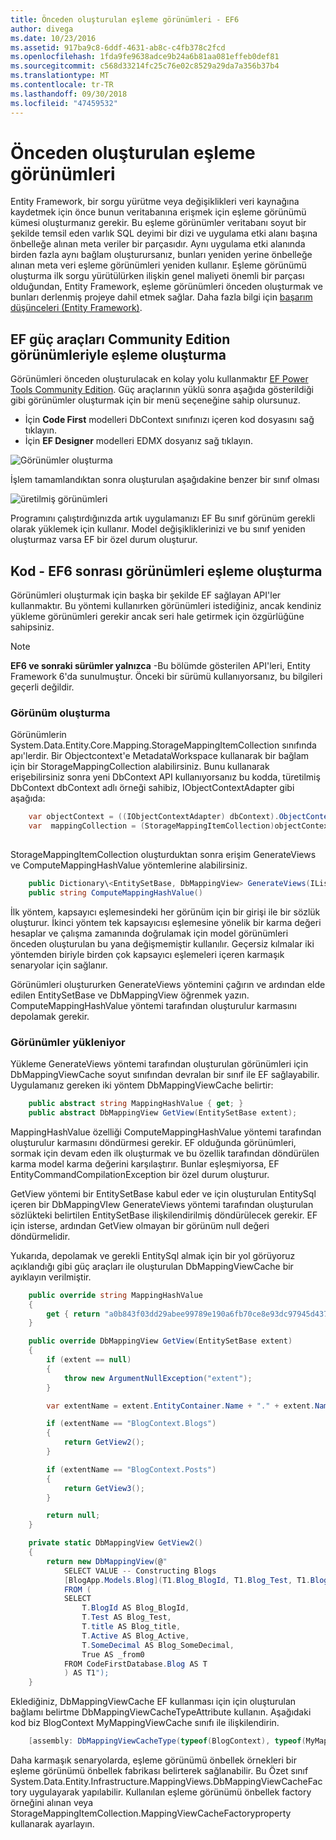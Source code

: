 ```yaml
---
title: Önceden oluşturulan eşleme görünümleri - EF6
author: divega
ms.date: 10/23/2016
ms.assetid: 917ba9c8-6ddf-4631-ab8c-c4fb378c2fcd
ms.openlocfilehash: 1fda9fe9638adce9b24a6b81aa081effeb0def81
ms.sourcegitcommit: c568d33214fc25c76e02c8529a29da7a356b37b4
ms.translationtype: MT
ms.contentlocale: tr-TR
ms.lasthandoff: 09/30/2018
ms.locfileid: "47459532"
---
```

# <a name="pre-generated-mapping-views"></a>Önceden oluşturulan eşleme görünümleri
Entity Framework, bir sorgu yürütme veya değişiklikleri veri kaynağına kaydetmek için önce bunun veritabanına erişmek için eşleme görünümü kümesi oluşturmanız gerekir. Bu eşleme görünümler veritabanı soyut bir şekilde temsil eden varlık SQL deyimi bir dizi ve uygulama etki alanı başına önbelleğe alınan meta veriler bir parçasıdır. Aynı uygulama etki alanında birden fazla aynı bağlam oluşturursanız, bunları yeniden yerine önbelleğe alınan meta veri eşleme görünümleri yeniden kullanır. Eşleme görünümü oluşturma ilk sorgu yürütülürken ilişkin genel maliyeti önemli bir parçası olduğundan, Entity Framework, eşleme görünümleri önceden oluşturmak ve bunları derlenmiş projeye dahil etmek sağlar. Daha fazla bilgi için [başarım düşünceleri (Entity Framework)](~/ef6/fundamentals/performance/perf-whitepaper.md).

## <a name="generating-mapping-views-with-the-ef-power-tools-community-edition"></a>EF güç araçları Community Edition görünümleriyle eşleme oluşturma

Görünümleri önceden oluşturulacak en kolay yolu kullanmaktır [EF Power Tools Community Edition](https://marketplace.visualstudio.com/items?itemName=ErikEJ.EntityFramework6PowerToolsCommunityEdition). Güç araçlarının yüklü sonra aşağıda gösterildiği gibi görünümler oluşturmak için bir menü seçeneğine sahip olursunuz.

-   İçin **Code First** modelleri DbContext sınıfınızı içeren kod dosyasını sağ tıklayın.
-   İçin **EF Designer** modelleri EDMX dosyanız sağ tıklayın.

![Görünümler oluşturma](~/ef6/media/generateviews.png)

İşlem tamamlandıktan sonra oluşturulan aşağıdakine benzer bir sınıf olması

![üretilmiş görünümleri](~/ef6/media/generatedviews.png)

Programını çalıştırdığınızda artık uygulamanızı EF Bu sınıf görünüm gerekli olarak yüklemek için kullanır. Model değişikliklerinizi ve bu sınıf yeniden oluşturmaz varsa EF bir özel durum oluşturur.

## <a name="generating-mapping-views-from-code---ef6-onwards"></a>Kod - EF6 sonrası görünümleri eşleme oluşturma

Görünümleri oluşturmak için başka bir şekilde EF sağlayan API'ler kullanmaktır. Bu yöntemi kullanırken görünümleri istediğiniz, ancak kendiniz yükleme görünümleri gerekir ancak seri hale getirmek için özgürlüğüne sahipsiniz.

> [!NOTE]
> **EF6 ve sonraki sürümler yalnızca** -Bu bölümde gösterilen API'leri, Entity Framework 6'da sunulmuştur. Önceki bir sürümü kullanıyorsanız, bu bilgileri geçerli değildir.

### <a name="generating-views"></a>Görünüm oluşturma

Görünümlerin System.Data.Entity.Core.Mapping.StorageMappingItemCollection sınıfında apı'lerdir. Bir Objectcontext'e MetadataWorkspace kullanarak bir bağlam için bir StorageMappingCollection alabilirsiniz. Bunu kullanarak erişebilirsiniz sonra yeni DbContext API kullanıyorsanız bu kodda, türetilmiş DbContext dbContext adlı örneği sahibiz, IObjectContextAdapter gibi aşağıda:

``` csharp
    var objectContext = ((IObjectContextAdapter) dbContext).ObjectContext;
    var  mappingCollection = (StorageMappingItemCollection)objectContext.MetadataWorkspace
                                                                        .GetItemCollection(DataSpace.CSSpace);
```

StorageMappingItemCollection oluşturduktan sonra erişim GenerateViews ve ComputeMappingHashValue yöntemlerine alabilirsiniz.

``` csharp
    public Dictionary\<EntitySetBase, DbMappingView> GenerateViews(IList<EdmSchemaError> errors)
    public string ComputeMappingHashValue()
```

İlk yöntem, kapsayıcı eşlemesindeki her görünüm için bir girişi ile bir sözlük oluşturur. İkinci yöntem tek kapsayıcısı eşlemesine yönelik bir karma değeri hesaplar ve çalışma zamanında doğrulamak için model görünümleri önceden oluşturulan bu yana değişmemiştir kullanılır. Geçersiz kılmalar iki yöntemden biriyle birden çok kapsayıcı eşlemeleri içeren karmaşık senaryolar için sağlanır.

Görünümleri oluştururken GenerateViews yöntemini çağırın ve ardından elde edilen EntitySetBase ve DbMappingView öğrenmek yazın. ComputeMappingHashValue yöntemi tarafından oluşturulur karmasını depolamak gerekir.

### <a name="loading-views"></a>Görünümler yükleniyor

Yükleme GenerateViews yöntemi tarafından oluşturulan görünümleri için DbMappingViewCache soyut sınıfından devralan bir sınıf ile EF sağlayabilir. Uygulamanız gereken iki yöntem DbMappingViewCache belirtir:

``` csharp
    public abstract string MappingHashValue { get; }
    public abstract DbMappingView GetView(EntitySetBase extent);
```

MappingHashValue özelliği ComputeMappingHashValue yöntemi tarafından oluşturulur karmasını döndürmesi gerekir. EF olduğunda görünümleri, sormak için devam eden ilk oluşturmak ve bu özellik tarafından döndürülen karma model karma değerini karşılaştırır. Bunlar eşleşmiyorsa, EF EntityCommandCompilationException bir özel durum oluşturur.

GetView yöntemi bir EntitySetBase kabul eder ve için oluşturulan EntitySql içeren bir DbMappingVIew GenerateViews yöntemi tarafından oluşturulan sözlükteki belirtilen EntitySetBase ilişkilendirilmiş döndürülecek gerekir. EF için isterse, ardından GetView olmayan bir görünüm null değeri döndürmelidir.

Yukarıda, depolamak ve gerekli EntitySql almak için bir yol görüyoruz açıklandığı gibi güç araçları ile oluşturulan DbMappingViewCache bir ayıklayın verilmiştir.

``` csharp
    public override string MappingHashValue
    {
        get { return "a0b843f03dd29abee99789e190a6fb70ce8e93dc97945d437d9a58fb8e2afd2e"; }
    }

    public override DbMappingView GetView(EntitySetBase extent)
    {
        if (extent == null)
        {
            throw new ArgumentNullException("extent");
        }

        var extentName = extent.EntityContainer.Name + "." + extent.Name;

        if (extentName == "BlogContext.Blogs")
        {
            return GetView2();
        }

        if (extentName == "BlogContext.Posts")
        {
            return GetView3();
        }

        return null;
    }

    private static DbMappingView GetView2()
    {
        return new DbMappingView(@"
            SELECT VALUE -- Constructing Blogs
            [BlogApp.Models.Blog](T1.Blog_BlogId, T1.Blog_Test, T1.Blog_title, T1.Blog_Active, T1.Blog_SomeDecimal)
            FROM (
            SELECT
                T.BlogId AS Blog_BlogId,
                T.Test AS Blog_Test,
                T.title AS Blog_title,
                T.Active AS Blog_Active,
                T.SomeDecimal AS Blog_SomeDecimal,
                True AS _from0
            FROM CodeFirstDatabase.Blog AS T
            ) AS T1");
    }
```

Eklediğiniz, DbMappingViewCache EF kullanması için için oluşturulan bağlamı belirtme DbMappingViewCacheTypeAttribute kullanın. Aşağıdaki kod biz BlogContext MyMappingViewCache sınıfı ile ilişkilendirin.

``` csharp
    [assembly: DbMappingViewCacheType(typeof(BlogContext), typeof(MyMappingViewCache))]
```

Daha karmaşık senaryolarda, eşleme görünümü önbellek örnekleri bir eşleme görünümü önbellek fabrikası belirterek sağlanabilir. Bu Özet sınıf System.Data.Entity.Infrastructure.MappingViews.DbMappingViewCacheFactory uygulayarak yapılabilir. Kullanılan eşleme görünümü önbellek factory örneğini alınan veya StorageMappingItemCollection.MappingViewCacheFactoryproperty kullanarak ayarlayın.
